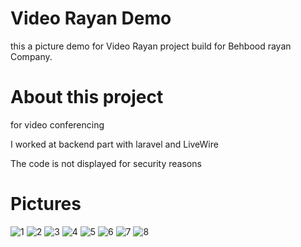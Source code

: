 # Video Rayan Demo

 this a picture demo for Video Rayan project build for Behbood rayan Company.

# About this project
  for video conferencing
  
  I worked at backend part with laravel and LiveWire
  
  The code is not displayed for security reasons

# Pictures

![1](https://user-images.githubusercontent.com/95680946/161735101-4393315e-cbb3-4e85-be64-e6eaeda661a8.jpg)
![2](https://user-images.githubusercontent.com/95680946/161735131-aff68b6a-7494-4521-9ff8-f33b8b532c15.jpg)
![3](https://user-images.githubusercontent.com/95680946/161735138-2f7744a5-18ff-4cfc-b4b5-06e38731dfe1.jpg)
![4](https://user-images.githubusercontent.com/95680946/161735145-e3d6e129-612f-47ab-b1d2-e28a3b7caf34.jpg)
![5](https://user-images.githubusercontent.com/95680946/161735154-7df70cbd-1799-4d53-b9bc-8d29aa9a0c1c.jpg)
![6](https://user-images.githubusercontent.com/95680946/161735165-3e28e456-77ae-4be9-9219-d35977c33446.jpg)
![7](https://user-images.githubusercontent.com/95680946/161735173-0928c3f0-44ec-4000-9486-5d7a2fc7a59b.jpg)
![8](https://user-images.githubusercontent.com/95680946/161735186-368ab475-3dbf-4ffb-947c-45efd7a0d55e.jpg)
